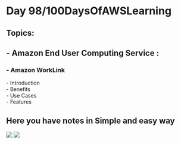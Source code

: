 <h1>Day 98/100DaysOfAWSLearning</h1>


<h2>Topics:</h2>


<h2> - Amazon End User Computing Service : </h2>
  <h3> - Amazon WorkLink </h3>
          - Introduction <br>
          - Benefits <br>
          - Use Cases <br>
          - Features <br>
         
       
   <h2> Here you have notes in Simple and easy way </h2>
   
   <img src = "https://github.com/thetechgirlgita/100-days-of-aws-learning/blob/master/Images/Day98/98_1.jpg?raw=true">
    <img src = "https://github.com/thetechgirlgita/100-days-of-aws-learning/blob/master/Images/Day98/98_2.jpg?raw=true">
  
  
 
